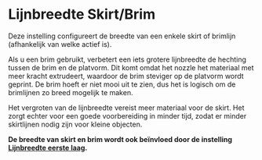 Lijnbreedte Skirt/Brim
====
Deze instelling configureert de breedte van een enkele skirt of brimlijn (afhankelijk van welke actief is).

Als u een brim gebruikt, verbetert een iets grotere lijnbreedte de hechting tussen de brim en de platvorm. Dit komt omdat het nozzle het materiaal met meer kracht extrudeert, waardoor de brim steviger op de platvorm wordt geprint. De brim hoeft er niet mooi uit te zien, dus het is logisch om de brimlijnen zo breed mogelijk te maken.

Het vergroten van de lijnbreedte vereist meer materiaal voor de skirt. Het zorgt echter voor een goede voorbereiding in minder tijd, zodat er minder skirtlijnen nodig zijn voor kleine objecten.

**De breedte van skirt en brim wordt ook beïnvloed door de instelling [Lijnbreedte eerste laag](initial_layer_line_width_factor.md).**